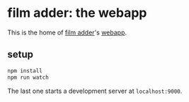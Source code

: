 # film adder: the webapp

This is the home of [film adder](https://filmadder.com/)'s
[webapp](https://app.filmadder.com/).


## setup

```sh
npm install
npm run watch
```

The last one starts a development server at `localhost:9000`.
